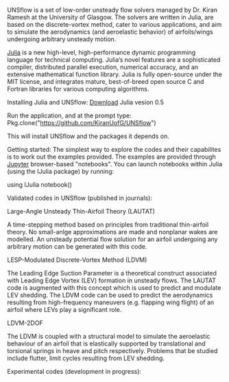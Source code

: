 UNSflow is a set of low-order unsteady flow solvers managed by
Dr. Kiran Ramesh at the University of Glasgow. The solvers are written
in Julia, are based on the discrete-vortex method, cater to various
applications, and aim to simulate the aerodynamics (and aeroelastic
behavior) of airfoils/wings undergoing arbitrary unsteady motion.

[Julia](http://julialang.org) is a new high-level, high-performance dynamic programming
language for technical computing. Julia’s novel features are a
sophisticated compiler, distributed parallel execution, numerical
accuracy, and an extensive mathematical function library. Julia is
fully open-source under the MIT license, and integrates mature,
best-of-breed open source C and Fortran libraries for various
computing algorithms. 

Installing Julia and UNSflow:
[Download](http://julialang.org/downloads/) Julia vesion 0.5

Run the application, and at the prompt type:
Pkg.clone("https://github.com/KiranUofG/UNSflow")

This will install UNSflow and the packages it depends on.

Getting started:
The simplest way to explore the codes and their capabilites is to work
out the examples provided. The examples are provided through [Jupyter](http://jupyter.org/) browser-based "notebooks". 
You can launch notebooks within Julia (using the IJulia package) by running: 

using IJulia 
notebook()


Validated codes in UNSflow (published in journals):

Large-Angle Unsteady Thin-Airfoil Theory (LAUTAT)

A time-stepping method based on principles from traditional
thin-airfoil theory. No small-anlge approximations are made and
nonplanar wakes are modelled. An unsteady potential flow solution for
an airfoil undergoing any arbitrary motion can be generated with this code.

LESP-Modulated Discrete-Vortex Method (LDVM)

The Leading Edge Suction Parameter is a theoretical construct
associated with Leading Edge Vortex (LEV) formation in unsteady
flows. The LAUTAT code is augmented with this concept which is used to
predict and modulate LEV shedding. The LDVM code can be used to predict
the aerodynamics resulting from high-frequency maneuvers
(e.g. flapping wing flight) of an airfoil where LEVs play a
significant role.

LDVM-2DOF

The LDVM is coupled with a structural model to simulate the
aeroelastic behaviour of an airfoil that is elastically supported by
translational and torsional springs in heave and pitch
respectively. Problems that be studied include flutter, limit cycles
resulting from LEV shedding.


Experimental codes (development in progress):








